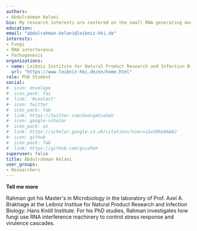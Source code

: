 ```yaml
---
authors:
- Abdulrahman Kelani
bio: My research interests are centered on the small RNA generating machinery of _Aspergillus fumigatus_. 
education:
email: "abdulrahman.kelani@leibniz-hki.de"
interests:
- Fungi
- RNA interference
- Pathogenesis
organizations:
- name: Leibniz Institute for Natural Product Research and Infection Biology (Leibniz-HKI)
  url: "https://www.leibniz-hki.de/en/home.html"
role: PhD Student
social:
#- icon: envelope
#  icon_pack: fas
#  link: '#contact'
#- icon: twitter
#  icon_pack: fab
#  link: https://twitter.com/GeorgeCushen
#- icon: google-scholar
#  icon_pack: ai
#  link: https://scholar.google.co.uk/citations?user=sIwtMXoAAAAJ
#- icon: github
#  icon_pack: fab
#  link: https://github.com/gcushen
superuser: false
title: Abdulrahman Kelani
user_groups:
- Researchers
---
```


__Tell me more__

Rahman got his Master's in Microbiology in the laboratory of Prof. Axel A. Brakhage at the Leibniz Institue for Natural Product Research and Infection Biology: Hans Knöll Institute. For his PhD studies, Rahman investigates how fungi use RNA interference machinery to control stress response and virulence cascades. 
